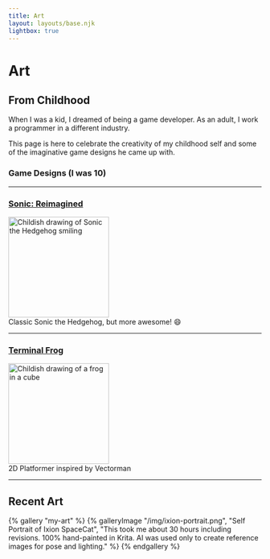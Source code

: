 ```yaml
---
title: Art
layout: layouts/base.njk
lightbox: true
---
```


# Art

## From Childhood

When I was a kid, I dreamed of being a game developer. As an adult, I work a programmer in a different industry.

This page is here to celebrate the creativity of my childhood self and some of the imaginative game designs he came up with.

### Game Designs (I was 10)

---

<a href="/sonic-reimagined/"><h3>Sonic: Reimagined</h3></a>
<a href="/sonic-reimagined/"><img src="/img/art-sonic-happy.jpg" alt="Childish drawing of Sonic the Hedgehog smiling" width=200px><br></a>
Classic Sonic the Hedgehog, but more awesome! 😄

---

<a href="/terminal-frog/"><h3>Terminal Frog</h3></a>
<a href="/terminal-frog/"><img src="/img/art-terminal-frog-cube.jpg" alt="Childish drawing of a frog in a cube" width=200px><br></a>
2D Platformer inspired by Vectorman

---

## Recent Art

{% gallery "my-art" %}
{% galleryImage "/img/ixion-portrait.png", "Self Portrait of Ixion SpaceCat", "This took me about 30 hours including revisions. 100% hand-painted in Krita. AI was used only to create reference images for pose and lighting." %}
{% endgallery %}